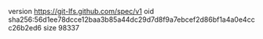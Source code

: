 version https://git-lfs.github.com/spec/v1
oid sha256:56d1ee78dcce12baa3b85a44dc29d7d8f9a7ebcef2d86bf1a4a0e4ccc26b2ed6
size 98337
